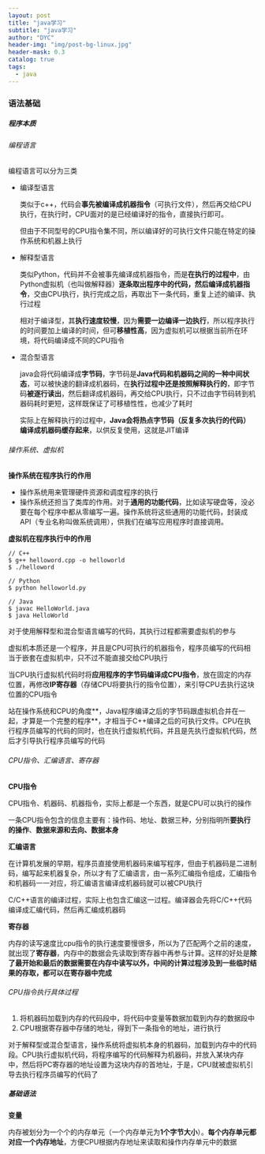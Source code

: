 ```yaml
---
layout: post
title: "java学习"
subtitle: "java学习"
author: "DYC"
header-img: "img/post-bg-linux.jpg"
header-mask: 0.3
catalog: true
tags:
  - java
---
```


### 语法基础

##### 程序本质

###### 编程语言

编程语言可以分为三类

- 编译型语言

  类似于c++，代码会**事先被编译成机器指令**（可执行文件），然后再交给CPU执行，在执行时，CPU面对的是已经编译好的指令，直接执行即可。

  但由于不同型号的CPU指令集不同，所以编译好的可执行文件只能在特定的操作系统和机器上执行

- 解释型语言

  类似Python，代码并不会被事先编译成机器指令，而是**在执行的过程中**，由Python虚拟机（也叫做解释器）**逐条取出程序中的代码，然后编译成机器指令**，交由CPU执行，执行完成之后，再取出下一条代码，重复上述的编译、执行过程

  相对于编译型，其**执行速度较慢**，因为**需要一边编译一边执行**，所以程序执行的时间要加上编译的时间，但可**移植性高**，因为虚拟机可以根据当前所在环境，将代码编译成不同的CPU指令

- 混合型语言

  java会将代码编译成**字节码**，字节码是**Java代码和机器码之间的一种中间状态**，可以被快速的翻译成机器码，在**执行过程中还是按照解释执行的**，即字节码**被逐行读出**，然后翻译成机器码，再交给CPU执行，只不过由字节码转到机器码耗时更短，这样既保证了可移植性性，也减少了耗时

  实际上在解释执行的过程中，**Java会将热点字节码（反复多次执行的代码）编译成机器码缓存起来**，以供反复使用，这就是JIT编译

###### 操作系统、虚拟机

**操作系统在程序执行的作用**

- 操作系统用来管理硬件资源和调度程序的执行
- 操作系统还担当了类库的作用。对于**通用的功能代码**，比如读写硬盘等，没必要在每个程序中都从零编写一遍。操作系统将这些通用的功能代码，封装成API（专业名称叫做系统调用），供我们在编写应用程序时直接调用。

**虚拟机在程序执行中的作用**

```
// C++
$ g++ helloword.cpp -o helloworld
$ ./helloword

// Python
$ python helloworld.py

// Java
$ javac HelloWorld.java
$ java HelloWorld
```

对于使用解释型和混合型语言编写的代码，其执行过程都需要虚拟机的参与

虚拟机本质还是一个程序，并且是CPU可执行的机器指令，程序员编写的代码相当于嵌套在虚拟机中，只不过不能直接交给CPU执行

当CPU执行虚拟机代码时将**应用程序的字节码编译成CPU指令**，放在固定的内存位置，再修改**IP寄存器**（存储CPU将要执行的指令位置），来引导CPU去执行这块位置的CPU指令

 站在操作系统和CPU的角度**，Java程序编译之后的字节码跟虚拟机合并在一起，才算是一个完整的程序**，才相当于C++编译之后的可执行文件。CPU在执行程序员编写的代码的同时，也在执行虚拟机代码，并且是先执行虚拟机代码，然后才引导执行程序员编写的代码

###### CPU指令、汇编语言、寄存器

**CPU指令**

CPU指令、机器码、机器指令，实际上都是一个东西，就是CPU可以执行的操作

一条CPU指令包含的信息主要有：操作码、地址、数据三种，分别指明所**要执行的操作**、**数据来源和去向、数据本身**

**汇编语言**

在计算机发展的早期，程序员直接使用机器码来编写程序，但由于机器码是二进制码，编写起来机器复杂，所以才有了汇编语言，由一系列汇编指令组成，汇编指令和机器码一一对应，将汇编语言编译成机器码就可以被CPU执行

C/C++语言的编译过程，实际上也包含汇编这一过程。编译器会先将C/C++代码编译成汇编代码，然后再汇编成机器码

**寄存器**

内存的读写速度比cpu指令的执行速度要慢很多，所以为了匹配两个之前的速度，就出现了**寄存器**，内存中的数据会先读取到寄存器中再参与计算。这样的好处是**除了最开始和最后的数据需要在内存中读写以外，中间的计算过程涉及到一些临时结果的存取，都可以在寄存器中完成**

###### CPU指令执行具体过程

1. 将机器码加载到内存的代码段中，将代码中变量等数据加载到内存的数据段中
2. CPU根据寄存器中存储的地址，得到下一条指令的地址，进行执行

对于解释型或混合型语言，操作系统将虚拟机本身的机器码，加载到内存中的代码段。CPU执行虚拟机代码，将程序编写的代码解释为机器码，并放入某块内存中，然后将PC寄存器的地址设置为这块内存的首地址，于是，CPU就被虚拟机引导去执行程序员编写的代码了

##### 基础语法

**变量**

内存被划分为一个个的内存单元（一个内存单元为**1个字节大小**）。**每个内存单元都对应一个内存地址**，方便CPU根据内存地址来读取和操作内存单元中的数据



